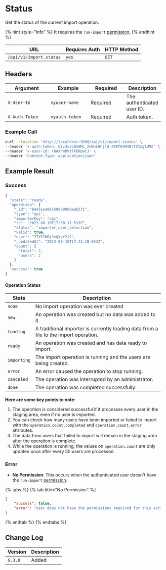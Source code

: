 # Status

Get the status of the current import operation.

{% hint style="info" %}
It requires the `run-import` [permission](https://docs.rocket.chat/use-rocket.chat/workspace-administration/permissions).
{% endhint %}

| URL                     | Requires Auth | HTTP Method |
| ----------------------- | ------------- | ----------- |
| `/api/v1/import.status` | `yes`         | `GET`       |

## Headers

<table><thead><tr><th width="179">Argument</th><th width="169">Example</th><th width="136">Required</th><th>Description</th></tr></thead><tbody><tr><td><code>X-User-Id</code></td><td><code>myuser-name</code></td><td>Required</td><td>The authenticated  user ID.</td></tr><tr><td><code>X-Auth-Token</code></td><td><code>myauth-token</code></td><td>Required</td><td>Auth token.</td></tr></tbody></table>

### Example Call

```bash
curl --location 'http://localhost:3000/api/v1/import.status' \
--header 'x-auth-token: QizJozLOnWMi_2vWaLHhjfd-XYKT6XM40lTZ3zg1UMd' \
--header 'x-user-id: rbAXPnMktTFbNpwtJ' \
--header 'Content-Type: application/json'
```

## Example Result

### Success

```javascript
{
  "state": "ready",
  "operation": {
    "_id": "64d51ea91558939980aab371",
    "type": "api",
    "importerKey": "api",
    "ts": "2023-08-10T17:30:17.519Z",
    "status": "importer_user_selection",
    "valid": true,
    "user": "7TY57bBj3xQXvf2i2",
    "_updatedAt": "2023-08-10T17:41:20.052Z",
    "count": {
      "total": 2,
      "users": 2
    }
  },
  "success": true
}
```

#### Operation States

| State       | Description                                                                           |
| ----------- | ------------------------------------------------------------------------------------- |
| `none`      | No import operation was ever created                                                  |
| `new`       | An operation was created but no data was added to it.                                 |
| `loading`   | A traditional importer is currently loading data from a file to the import operation. |
| `ready`     | An operation was created and has data ready to import.                                |
| `importing` | The import operation is running and the users are being created.                      |
| `error`     | An error caused the operation to stop running.                                        |
| `canceled`  | The operation was interrupted by an administrator.                                    |
| `done`      | The operation was completed successfully.                                             |

**Here are some key points to note:**

1. The operation is considered successful if it processes every user in the staging area, even if no user is imported.
2. You can check how many users have been imported or failed to import with the `operation.count.completed` and `operation.count.error` attributes.
3. The data from users that failed to import will remain in the staging area after the operation is complete.
4. While the operation is running, the values on `operation.count` are only updated once after every 50 users are processed.

### Error

* **No Permission**: This occurs when the authenticated user doesn't have the  `run-import` [permission](https://docs.rocket.chat/use-rocket.chat/workspace-administration/permissions).

{% tabs %}
{% tab title="No Permission" %}
```json
{
    "success": false,
    "error": "User does not have the permissions required for this action [error-unauthorized]"
}
```
{% endtab %}
{% endtabs %}

## Change Log

| Version | Description |
| ------- | ----------- |
| `6.3.0` | Added       |
